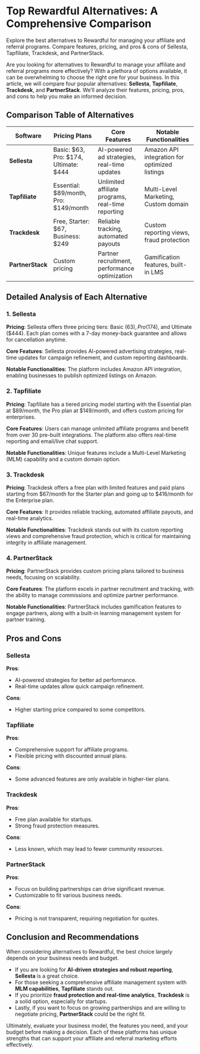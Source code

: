 # Top Rewardful Alternatives: A Comprehensive Comparison

Explore the best alternatives to Rewardful for managing your affiliate and referral programs. Compare features, pricing, and pros & cons of Sellesta, Tapfiliate, Trackdesk, and PartnerStack.

Are you looking for alternatives to Rewardful to manage your affiliate and referral programs more effectively? With a plethora of options available, it can be overwhelming to choose the right one for your business. In this article, we will compare four popular alternatives: **Sellesta**, **Tapfiliate**, **Trackdesk**, and **PartnerStack**. We’ll analyze their features, pricing, pros, and cons to help you make an informed decision.

## Comparison Table of Alternatives

| Software         | Pricing Plans                         | Core Features                                     | Notable Functionalities                       |
| ---------------- | ------------------------------------- | ------------------------------------------------- | --------------------------------------------- |
| **Sellesta**     | Basic: $63, Pro: $174, Ultimate: $444 | AI-powered ad strategies, real-time updates       | Amazon API integration for optimized listings |
| **Tapfiliate**   | Essential: $89/month, Pro: $149/month | Unlimited affiliate programs, real-time reporting | Multi-Level Marketing, Custom domain          |
| **Trackdesk**    | Free, Starter: $67, Business: $249    | Reliable tracking, automated payouts              | Custom reporting views, fraud protection      |
| **PartnerStack** | Custom pricing                        | Partner recruitment, performance optimization     | Gamification features, built-in LMS           |

## Detailed Analysis of Each Alternative

### 1. Sellesta
**Pricing**: Sellesta offers three pricing tiers: Basic ($63), Pro ($174), and Ultimate ($444). Each plan comes with a 7-day money-back guarantee and allows for cancellation anytime.

**Core Features**: Sellesta provides AI-powered advertising strategies, real-time updates for campaign refinement, and custom reporting dashboards.

**Notable Functionalities**: The platform includes Amazon API integration, enabling businesses to publish optimized listings on Amazon.

### 2. Tapfiliate
**Pricing**: Tapfiliate has a tiered pricing model starting with the Essential plan at $89/month, the Pro plan at $149/month, and offers custom pricing for enterprises.

**Core Features**: Users can manage unlimited affiliate programs and benefit from over 30 pre-built integrations. The platform also offers real-time reporting and email/live chat support.

**Notable Functionalities**: Unique features include a Multi-Level Marketing (MLM) capability and a custom domain option.

### 3. Trackdesk
**Pricing**: Trackdesk offers a free plan with limited features and paid plans starting from $67/month for the Starter plan and going up to $416/month for the Enterprise plan.

**Core Features**: It provides reliable tracking, automated affiliate payouts, and real-time analytics.

**Notable Functionalities**: Trackdesk stands out with its custom reporting views and comprehensive fraud protection, which is critical for maintaining integrity in affiliate management.

### 4. PartnerStack
**Pricing**: PartnerStack provides custom pricing plans tailored to business needs, focusing on scalability.

**Core Features**: The platform excels in partner recruitment and tracking, with the ability to manage commissions and optimize partner performance.

**Notable Functionalities**: PartnerStack includes gamification features to engage partners, along with a built-in learning management system for partner training.

## Pros and Cons

### Sellesta
**Pros**:
- AI-powered strategies for better ad performance.
- Real-time updates allow quick campaign refinement.

**Cons**:
- Higher starting price compared to some competitors.

### Tapfiliate
**Pros**:
- Comprehensive support for affiliate programs.
- Flexible pricing with discounted annual plans.

**Cons**:
- Some advanced features are only available in higher-tier plans.

### Trackdesk
**Pros**:
- Free plan available for startups.
- Strong fraud protection measures.

**Cons**:
- Less known, which may lead to fewer community resources.

### PartnerStack
**Pros**:
- Focus on building partnerships can drive significant revenue.
- Customizable to fit various business needs.

**Cons**:
- Pricing is not transparent, requiring negotiation for quotes.

## Conclusion and Recommendations

When considering alternatives to Rewardful, the best choice largely depends on your business needs and budget. 

- If you are looking for **AI-driven strategies and robust reporting**, **Sellesta** is a great choice.
- For those seeking a comprehensive affiliate management system with **MLM capabilities**, **Tapfiliate** stands out.
- If you prioritize **fraud protection and real-time analytics**, **Trackdesk** is a solid option, especially for startups.
- Lastly, if you want to focus on growing partnerships and are willing to negotiate pricing, **PartnerStack** could be the right fit.

Ultimately, evaluate your business model, the features you need, and your budget before making a decision. Each of these platforms has unique strengths that can support your affiliate and referral marketing efforts effectively.